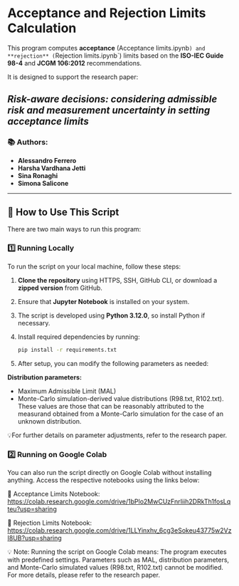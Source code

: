 # Acceptance and Rejection Limits Calculation

This program computes **acceptance** (Acceptance limits.ipynb`) and **rejection** (`Rejection limits.ipynb`) limits based on the **ISO-IEC Guide 98-4** and **JCGM 106:2012** recommendations.

It is designed to support the research paper:

## *Risk-aware decisions: considering admissible risk and measurement uncertainty in setting acceptance limits*  

### 📚 Authors:  
- **Alessandro Ferrero**  
- **Harsha Vardhana Jetti**  
- **Sina Ronaghi**  
- **Simona Salicone**  

---

## 📌 How to Use This Script  

There are two main ways to run this program:

### 1️⃣ Running Locally  

To run the script on your local machine, follow these steps:

1. **Clone the repository** using HTTPS, SSH, GitHub CLI, or download a **zipped version** from GitHub.  
2. Ensure that **Jupyter Notebook** is installed on your system.  
3. The script is developed using **Python 3.12.0**, so install Python if necessary.  
4. Install required dependencies by running:

   ```sh
   pip install -r requirements.txt
5. After setup, you can modify the following parameters as needed:

**Distribution parameters:**
- Maximum Admissible Limit (MAL)
- Monte-Carlo simulation-derived value distributions (R98.txt, R102.txt). These values are those that can be reasonably attributed to the measurand obtained from a Monte-Carlo simulation for the case of an unknown distribution.

💡For further details on parameter adjustments, refer to the research paper.

### 2️⃣ Running on Google Colab
You can also run the script directly on Google Colab without installing anything. Access the respective notebooks using the links below:

📌 Acceptance Limits Notebook: https://colab.research.google.com/drive/1bPlo2MwCUzFnrIiih2DRkTh1fosLqteu?usp=sharing

📌 Rejection Limits Notebook: https://colab.research.google.com/drive/1LLYinxhv_6cg3eSokeu43775w2VzI8UB?usp=sharing

💡 Note: Running the script on Google Colab means:
The program executes with predefined settings.
Parameters such as MAL, distribution parameters, and Monte-Carlo simulated values (R98.txt, R102.txt) cannot be modified.
For more details, please refer to the research paper.
